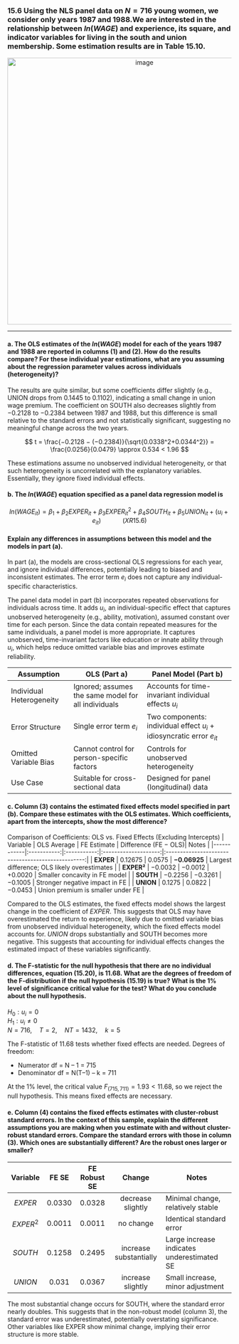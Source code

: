 ### 15.6 Using the NLS panel data on $N=716$ young women, we consider only years 1987 and 1988.We are interested in the relationship between $ln(WAGE)$ and experience, its square, and indicator variables for living in the south and union membership. Some estimation results are in Table 15.10.
<div align="center">
  <img width="600" alt="image" src="https://github.com/user-attachments/assets/59322c56-d148-4054-89bc-1dbe9f4c1b0c" />
</div>

---
#### a. The OLS estimates of the $ln(WAGE)$ model for each of the years 1987 and 1988 are reported in columns (1) and (2). How do the results compare? For these individual year estimations, what are you assuming about the regression parameter values across individuals (heterogeneity)?

The results are quite similar, but some coefficients differ slightly (e.g., UNION drops from 0.1445 to 0.1102), indicating a small change in union wage premium. The coefficient on SOUTH also decreases slightly from −0.2128 to −0.2384 between 1987 and 1988, but this difference is small relative to the standard errors and not statistically significant, suggesting no meaningful change across the two years.

$$
t = \frac{−0.2128 − (−0.2384)}{\sqrt{0.0338^2+0.0344^2}} = \frac{0.0256}{0.0479} \approx 0.534 < 1.96
$$

These estimations assume no unobserved individual heterogeneity, or that such heterogeneity is uncorrelated with the explanatory variables. Essentially, they ignore fixed individual effects.

#### b. The $ln(WAGE)$ equation specified as a panel data regression model is 

$$
ln(WAGE_{it}) = \beta_1 + \beta_2EXPER_{it} + \beta_3EXPER^2_{it} + \beta_4SOUTH_{it} + \beta_5UNION_{it} +(u_i + e_{it}) \qquad \quad (XR15.6)
$$

#### Explain any differences in assumptions between this model and the models in part (a).

In part (a), the models are cross-sectional OLS regressions for each year, and ignore individual differences, potentially leading to biased and inconsistent estimates. The error term $e_i$ does not capture any individual-specific characteristics.

The panel data model in part (b) incorporates repeated observations for individuals across time. It adds $u_i$, an individual-specific effect that captures unobserved heterogeneity (e.g., ability, motivation), assumed constant over time for each person. Since the data contain repeated measures for the same individuals, a panel model is more appropriate. It captures unobserved, time-invariant factors like education or innate ability through $u_i$, which helps reduce omitted variable bias and improves estimate reliability.

| Assumption               | OLS (Part a)                                          | Panel Model (Part b)                                                  |
|--------------------------|-------------------------------------------------------|-----------------------------------------------------------------------|
| Individual Heterogeneity | Ignored; assumes the same model for all individuals   | Accounts for time-invariant individual effects $u_i$                  |
| Error Structure          | Single error term $e_i$                               | Two components: individual effect $u_i$ + idiosyncratic error $e_{it}$|
| Omitted Variable Bias    | Cannot control for person-specific factors            | Controls for unobserved heterogeneity                                 |
| Use Case                 | Suitable for cross-sectional data                     | Designed for panel (longitudinal) data                                |

#### c. Column (3) contains the estimated fixed effects model specified in part (b). Compare these estimates with the OLS estimates. Which coefficients, apart from the intercepts, show the most difference?

Comparison of Coefficients: OLS vs. Fixed Effects (Excluding Intercepts)
| Variable   | OLS Average | FE Estimate | Difference (FE − OLS)| Notes                                             |
|------------|:-----------:|:-----------:|:--------------------:|:-------------------------------------------------:|
| **EXPER**  | 0.12675     | 0.0575      | **−0.06925**         | Largest difference; OLS likely overestimates      |
| **EXPER²** | −0.0032     | −0.0012     | +0.0020              | Smaller concavity in FE model                     |
| **SOUTH**  | −0.2256     | −0.3261     | −0.1005              | Stronger negative impact in FE                    |
| **UNION**  | 0.1275      | 0.0822      | −0.0453              | Union premium is smaller under FE                 |

Compared to the OLS estimates, the fixed effects model shows the largest change in the coefficient of $EXPER$. This suggests that OLS may have overestimated the return to experience, likely due to omitted variable bias from unobserved individual heterogeneity, which the fixed effects model accounts for. $UNION$ drops substantially and SOUTH becomes more negative. This suggests that accounting for individual effects changes the estimated impact of these variables significantly.

#### d. The F-statistic for the null hypothesis that there are no individual differences, equation (15.20), is 11.68. What are the degrees of freedom of the F-distribution if the null hypothesis (15.19) is true? What is the 1% level of significance critical value for the test? What do you conclude about the null hypothesis.

$H_0: u_i = 0$      
$H_1: u_i \neq 0$    
$N = 716, \quad T = 2, \quad NT = 1432, \quad k = 5$

The F-statistic of 11.68 tests whether fixed effects are needed. Degrees of freedom:
- Numerator df = N – 1 = 715
- Denominator df = N(T–1) – k = 711     

At the 1% level, the critical value $F_{(715, 711)} = 1.93 < 11.68$, so we reject the null hypothesis. This means fixed effects are necessary.

#### e. Column (4) contains the fixed effects estimates with cluster-robust standard errors. In the context of this sample, explain the different assumptions you are making when you estimate with and without cluster-robust standard errors. Compare the standard errors with those in column (3). Which ones are substantially different? Are the robust ones larger or smaller?

| Variable   | FE SE     | FE Robust SE|        Change         | Notes                                       |
|:----------:|:---------:|:-----------:|:---------------------:|---------------------------------------------|
| $EXPER$    | 0.0330    | 0.0328      | decrease slightly     | Minimal change, relatively stable           |
| $EXPER^2$  | 0.0011    | 0.0011      | no change             | Identical standard error                    |
| $SOUTH$    | 0.1258    | 0.2495      | increase substantially| Large increase indicates underestimated SE  |
| $UNION$    | 0.031     | 0.0367      | increase slightly     | Small increase, minor adjustment            |

The most substantial change occurs for SOUTH, where the standard error nearly doubles. This suggests that in the non-robust model (column 3), the standard error was underestimated, potentially overstating significance. Other variables like EXPER show minimal change, implying their error structure is more stable.


